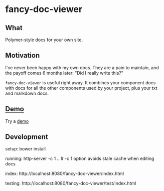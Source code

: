 fancy-doc-viewer
============

## What
Polymer-style docs for your own site.

## Motivation
I've never been happy with my own docs. They are a pain to maintain,
and the payoff comes 6 months later: "Did I really write this?"

`fancy-doc-viewer` is useful right away. It combines your component docs with docs
for all the other components used by your project, plus your txt and markdown docs.

## [Demo](demo.html) 
Try a [demo](demo.html) 
### 

## Development

setup:
bower install

running: http-server -c 1 .. # -c 1 option avoids stale cache when editing docs

index:
http://localhost:8080/fancy-doc-viewer/index.html

testing:
http://localhost:8080/fancy-doc-viewer/test/index.html
